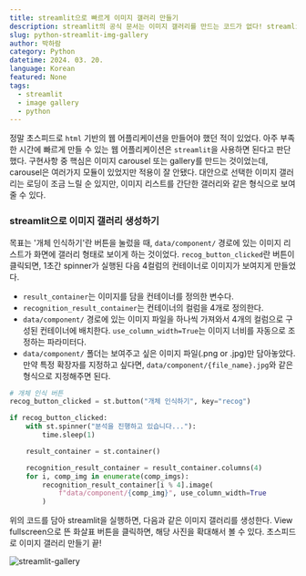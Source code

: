 ```yaml
---
title: streamlit으로 빠르게 이미지 갤러리 만들기
description: streamlit의 공식 문서는 이미지 갤러리를 만드는 코드가 없다! streamlit의 커뮤니티에서 발견한 이미지 갤러리를 만드는 방법을 공유한다.
slug: python-streamlit-img-gallery
author: 박하람
category: Python
datetime: 2024. 03. 20.
language: Korean
featured: None
tags:
  - streamlit
  - image gallery
  - python
---
```


정말 초스피드로 `html` 기반의 웹 어플리케이션을 만들어야 했던 적이 있었다. 아주 부족한 시간에 빠르게 만들 수 있는 웹 어플리케이션은 `streamlit`을 사용하면 된다고 판단했다. 구현사항 중 핵심은 이미지 carousel 또는 gallery를 만드는 것이었는데, carousel은 여러가지 모듈이 있었지만 적용이 잘 안됐다. 대안으로 선택한 이미지 갤러리는 로딩이 조금 느릴 순 있지만, 이미지 리스트를 간단한 갤러리와 같은 형식으로 보여줄 수 있다.

### streamlit으로 이미지 갤러리 생성하기

목표는 '개체 인식하기'란 버튼을 눌렀을 때, `data/component/` 경로에 있는 이미지 리스트가 화면에 갤러리 형태로 보이게 하는 것이었다. `recog_button_clicked`란 버튼이 클릭되면, 1초간 spinner가 실행된 다음 4컬럼의 컨테이너로 이미지가 보여지게 만들었다.

- `result_container`는 이미지를 담을 컨테이너를 정의한 변수다.
- `recognition_result_container`는 컨테이너의 컬럼을 4개로 정의한다.
- `data/component/` 경로에 있는 이미지 파일을 하나씩 가져와서 4개의 컬럼으로 구성된 컨테이너에 배치한다. `use_column_width=True`는 이미지 너비를 자동으로 조정하는 파라미터다.
- `data/component/` 폴더는 보여주고 싶은 이미지 파일(.png or .jpg)만 담아놓았다. 만약 특정 확장자를 지정하고 싶다면, `data/component/{file_name}.jpg`와 같은 형식으로 지정해주면 된다.

```py
# 개체 인식 버튼
recog_button_clicked = st.button("개체 인식하기", key="recog")

if recog_button_clicked:
    with st.spinner("분석을 진행하고 있습니다..."):
        time.sleep(1)

    result_container = st.container()

    recognition_result_container = result_container.columns(4)
    for i, comp_img in enumerate(comp_imgs):
        recognition_result_container[i % 4].image(
            f"data/component/{comp_img}", use_column_width=True
        )
```

위의 코드를 담아 streamlit을 실행하면, 다음과 같은 이미지 갤러리를 생성한다. View fullscreen으로 뜬 화살표 버튼을 클릭하면, 해당 사진을 확대해서 볼 수 있다. 초스피드로 이미지 갤러리 만들기 끝!

![streamlit-gallery](/python-streamlit-img-gallery/streamlit-img-gallery.png)
